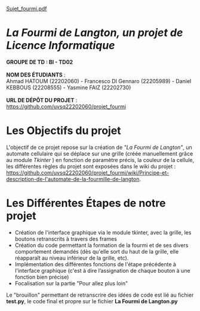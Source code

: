 [Sujet_fourmi.pdf](https://github.com/uvsq22202060/projet_fourmi/files/10853209/Sujet_fourmi.pdf)
# *La Fourmi de Langton, un projet de Licence Informatique*


**GROUPE DE TD : BI - TD02**
\
\
**NOM DES ÉTUDIANTS** : \
Ahmad HATOUM (22202060) - Francesco DI Gennaro (22205989) - Daniel KEBBOUS (22208555) - Yasmine FAIZ (22202730) 
\
\
**URL DE DÉPÔT DU PROJET** : https://github.com/uvsq22202060/projet_fourmi

# Les Objectifs du projet

L'objectif de ce projet repose sur la création de *"La Fourmi de Langton"*, un automate cellulaire qui se déplace sur une grille (créée manuellement grâce au module *Tkinter* ) en fonction de paramètre précis, la couleur de la cellule, les différentes règles du projet sont exposées dans le wiki du projet : https://github.com/uvsq22202060/projet_fourmi/wiki/Principe-et-description-de-l'automate-de-la-fourmille-de-langton.

# Les Différentes Étapes de notre projet

- Création de l'interface graphique via le module tkinter, avec la grille, les boutons retranscrits à travers des frames
- Création du code permettant la formation de la fourmi et de ses divers comportement demandés (dès qu'elle sort du haut de la grille, elle réapparaît au niveau inférieur de la grille, etc).
- Implémentation des différentes fonctions de l'étape précédente à l'interface graphique (c'est à dire l’assignation de chaque bouton à une fonction bien précise)
- Focalisation sur la partie "Pour allez plus loin"

Le "brouillon" permettant de retranscrire des idées de code est lié au fichier **test.py**, le code final et propre sur le fichier                    **La Fourmi de Langton.py**
